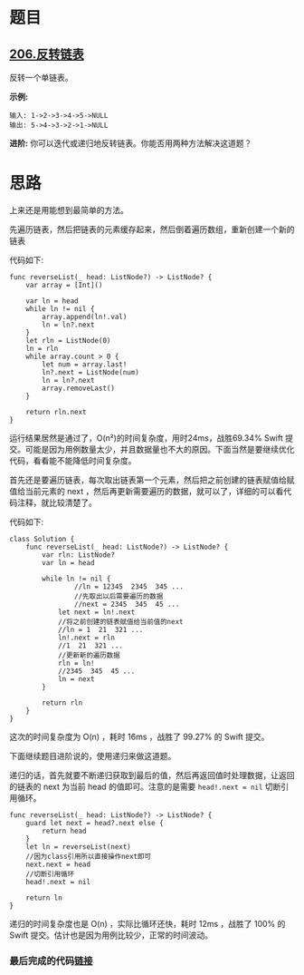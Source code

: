 # 题目

## [206.反转链表](https://leetcode-cn.com/problems/reverse-linked-list/)

反转一个单链表。

**示例:**

```
输入: 1->2->3->4->5->NULL
输出: 5->4->3->2->1->NULL
```

**进阶:**
你可以迭代或递归地反转链表。你能否用两种方法解决这道题？

# 思路

上来还是用能想到最简单的方法。

先遍历链表，然后把链表的元素缓存起来，然后倒着遍历数组，重新创建一个新的链表

代码如下:

```
func reverseList(_ head: ListNode?) -> ListNode? {
    var array = [Int]()

    var ln = head
    while ln != nil {
        array.append(ln!.val)
        ln = ln?.next
    }
    let rln = ListNode(0)
    ln = rln
    while array.count > 0 {
        let num = array.last!
        ln?.next = ListNode(num)
        ln = ln?.next
        array.removeLast()
    }

    return rln.next
}
```

运行结果居然是通过了，O(n²)的时间复杂度，用时24ms，战胜69.34% Swift 提交。可能是因为用例数量太少，并且数据量也不大的原因。下面当然是要继续优化代码，看看能不能降低时间复杂度。

首先还是要遍历链表，每次取出链表第一个元素，然后把之前创建的链表赋值给赋值给当前元素的 next ，然后再更新需要遍历的数据，就可以了，详细的可以看代码注释，就比较清楚了。

代码如下:

```
class Solution {
    func reverseList(_ head: ListNode?) -> ListNode? {
        var rln: ListNode?
        var ln = head

        while ln != nil {
        		//ln = 12345  2345  345 ...
        		//先取出以后需要遍历的数据
        		//next = 2345  345  45 ...
            let next = ln!.next
            //将之前创建的链表赋值给当前值的next
            //ln = 1  21  321 ...
            ln!.next = rln
            //1  21  321 ...
            //更新新的遍历数据
            rln = ln!
            //2345  345  45 ...
            ln = next
        }

        return rln
    }
}
```

这次的时间复杂度为 O(n) ，耗时 16ms ，战胜了 99.27% 的 Swift 提交。

下面继续题目进阶说的，使用递归来做这道题。

递归的话，首先就要不断递归获取到最后的值，然后再返回值时处理数据，让返回的链表的 next 为当前 head 的值即可。注意的是需要 `head!.next = nil` 切断引用循环。

```
func reverseList(_ head: ListNode?) -> ListNode? {
    guard let next = head?.next else {
        return head
    }
    let ln = reverseList(next)
    //因为class引用所以直接操作next即可
    next.next = head
    //切断引用循环
    head!.next = nil

    return ln
}
```

递归的时间复杂度也是 O(n) ，实际比循环还快，耗时 12ms ，战胜了 100% 的 Swift 提交。估计也是因为用例比较少，正常的时间波动。

### 最后完成的代码[链接](https://github.com/pepsikirk/LeetCode/blob/master/Algorithm/206.ReverseLinkedList/ReverseLinkedList.swift)




